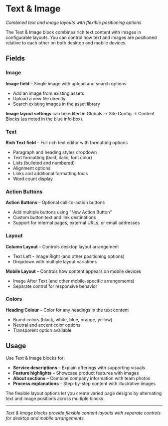 # Text & Image

*Combined text and image layouts with flexible positioning options*

The Text & Image block combines rich text content with images in configurable layouts. You can control how text and images are positioned relative to each other on both desktop and mobile devices.

## Fields

### Image

**Image field** – Single image with upload and search options
- Add an image from existing assets
- Upload a new file directly
- Search existing images in the asset library

**Image layout settings** can be edited in Globals → Site Config → Content Blocks (as noted in the blue info box).

### Text

**Rich Text field** – Full rich text editor with formatting options
- Paragraph and heading styles dropdown
- Text formatting (bold, italic, font color)
- Lists (bulleted and numbered)
- Alignment options
- Links and additional formatting tools
- Word count display

### Action Buttons

**Action Buttons** – Optional call-to-action buttons
- Add multiple buttons using "New Action Button"
- Custom button text and link destinations
- Support for internal pages, external URLs, or email addresses

### Layout

**Column Layout** – Controls desktop layout arrangement
- Text Left - Image Right (and other positioning options)
- Dropdown with multiple layout variations

**Mobile Layout** – Controls how content appears on mobile devices  
- Image After Text (and other mobile-specific arrangements)
- Separate control for responsive behavior

### Colors

**Heading Colour** – Color for any headings in the text content
- Brand colors (black, white, blue, orange, yellow)
- Neutral and accent color options
- Transparent option available

## Usage

Use Text & Image blocks for:
- **Service descriptions** – Explain offerings with supporting visuals
- **Feature highlights** – Showcase product features with images
- **About sections** – Combine company information with team photos
- **Process explanations** – Step-by-step content with illustrative images

The flexible layout options let you create varied page designs by alternating text and image positions across multiple blocks.

---

*Text & Image blocks provide flexible content layouts with separate controls for desktop and mobile arrangements.*